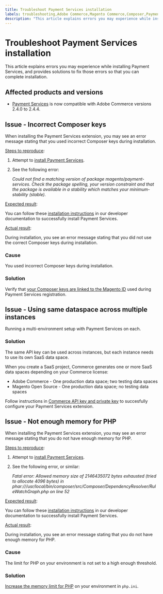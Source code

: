 ```yaml
---
title: Troubleshoot Payment Services installation
labels: troubleshooting,Adobe Commerce,Magento Commerce,Composer,Payment Services,memory,PHP,install,extension,2.4.2-p1
description: "This article explains errors you may experience while installing Payment Services, and provides solutions to fix those errors so that you can complete installation."
---
```


# Troubleshoot Payment Services installation

This article explains errors you may experience while installing Payment Services, and provides solutions to fix those errors so that you can complete installation.

## Affected products and versions

* [Payment Services](https://marketplace.magento.com/magento-payment-services.html) is now compatible with Adobe Commerce versions 2.4.0 to 2.4.4.

## Issue - Incorrect Composer keys

When installing the Payment Services extension, you may see an error message stating that you used incorrect Composer keys during installation.

<u>Steps to reproduce</u>:

1. Attempt to [install Payment Services](https://experienceleague.adobe.com/docs/commerce-merchant-services/payment-services/get-started/install.html).
1. See the following error:

   *Could not find a matching version of package magento/payment-services. Check the package spelling, your version constraint and that the package is available in a stability which matches your minimum-stability (stable).*

<u>Expected result</u>:

You can follow these [installation instructions](https://experienceleague.adobe.com/docs/commerce-merchant-services/payment-services/get-started/install.html) in our developer documentation to successfully install Payment Services.

<u>Actual result</u>:

During installation, you see an error message stating that you did not use the correct Composer keys during installation.

### Cause

You used incorrect Composer keys during installation.

### Solution

Verify that [your Composer keys are linked to the Magento ID](https://experienceleague.adobe.com/docs/commerce-merchant-services/payment-services/get-started/install.html#incorrect-composer-keys) used during Payment Services registration.

## Issue - Using same dataspace across multiple instances

Running a multi-environment setup with Payment Services on each.

### Solution

The same API key can be used across instances, but each instance needs to use its own SaaS data space.

When you create a SaaS project, Commerce generates one or more SaaS data spaces depending on your Commerce license:

* Adobe Commerce - One production data space; two testing data spaces
* Magento Open Source - One production data space; no testing data spaces

Follow instructions in [Commerce API key and private key](https://experienceleague.adobe.com/docs/commerce-merchant-services/payment-services/get-started/connect.html#obtain-api-credentials) to succesfully configure your Payment Services extension.

## Issue - Not enough memory for PHP

When installing the Payment Services extension, you may see an error message stating that you do not have enough memory for PHP.

<u>Steps to reproduce</u>:

1. Attempt to [install Payment Services](https://experienceleague.adobe.com/docs/commerce-merchant-services/payment-services/get-started/install.html).
1. See the following error, or similar:

   *Fatal error: Allowed memory size of 2146435072 bytes exhausted (tried to allocate 4096 bytes) in phar:///usr/local/bin/composer/src/Composer/DependencyResolver/RuleWatchGraph.php on line 52*

<u>Expected result</u>:

You can follow these [installation instructions](https://experienceleague.adobe.com/docs/commerce-merchant-services/payment-services/get-started/install.html) in our developer documentation to successfully install Payment Services.

<u>Actual result</u>:

During installation, you see an error message stating that you do not have enough memory for PHP.

### Cause

The limit for PHP on your environment is not set to a high enough threshold.

### Solution

[Increase the memory limit for PHP](https://experienceleague.adobe.com/docs/commerce-merchant-services/payment-services/get-started/install.html#not-enough-memory-for-php) on your environment in `php.ini`.